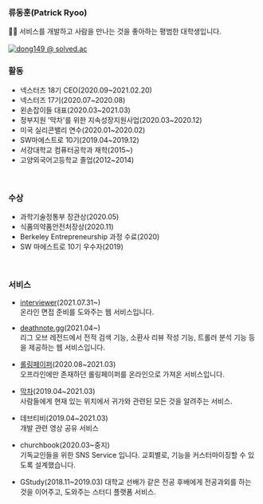 ### 류동훈(Patrick Ryoo)
🙋‍♂️ 서비스를 개발하고 사람을 만나는 것을 좋아하는 평범한 대학생입니다. 
<br/><br/>
[![dong149 @ solved.ac](http://mazassumnida.wtf/api/v2/generate_badge?boj=dong149)](https://solved.ac/profile/dong149)
<br/>
### 활동
- 넥스터즈 18기 CEO(2020.09~2021.02.20) 
- 넥스터즈 17기(2020.07~2020.08) 
- 왼손잡이들 대표(2020.03~2021.03) 
- 정부지원 '막차'를 위한 지속성장지원사업(2020.03~2020.12) 
- 미국 실리콘밸리 연수(2020.01~2020.02) 
- SW마에스트로 10기(2019.04~2019.12) 
- 서강대학교 컴퓨터공학과 재학(2015~)
- 고양외국어고등학교 졸업(2012~2014)
<br/>

### 수상
- 과학기술정통부 장관상(2020.05)
- 식품의약품안전처장상(2020.11)
- Berkeley Entrepreneurship 과정 수료(2020)
- SW 마에스트로 10기 우수자(2019)

<br/>

### 서비스

- [interviewer](https://github.com/dong149/interviewer-api-server)(2021.07.31~) <br/>
온라인 면접 준비를 도와주는 웹 서비스입니다.

- [deathnote.gg](https://deathnote.gg)(2021.04~) <br/>
리그 오브 레전드에서 전적 검색 기능, 소환사 리뷰 작성 기능, 트롤러 분석 기능 등을 제공하는 웹 서비스입니다.

- [롤링페이퍼](https://rollingpaper.website)(2020.08~2021.03)<br/>
오프라인에만 존재하던 롤링페이퍼를 온라인으로 가져온 서비스입니다.

- [막차](https://makkcha.com)(2019.04~2021.03)<br/>
사람들에게 현재 있는 위치에서 귀가와 관련된 모든 것을 알려주는 서비스.

- 데브티비(2019.04~2021.03)<br/>
개발 관련 영상 공유 서비스

- churchbook(2020.03~중지) <br/>
기독교인들을 위한 SNS Service 입니다. 교회별로, 기능을 커스터마이징할 수 있도록 설계했습니다.

- GStudy(2018.11~2019.03)
대학교 선배가 같은 전공 후배에게 전공과외를 하는 것을 이어주고, 도와주는 스터디 플랫폼 서비스.
